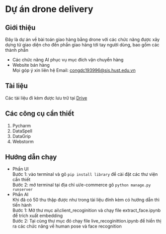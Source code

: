 # Dự án drone delivery
## Giới thiệu
Đây là dự án về bài toán giao hàng bằng drone với các chức năng được xây dựng từ giao diện cho đến phần giao hàng tới tay người dùng, bao gồm các thành phần
* Các chức năng AI phục vụ mục đích vận chuyển hàng
* Website bán hàng  
Mọi góp ý xin liên hệ
Email: congdc193996@sis.hust.edu.vn  
## Tài liệu
Các tài liệu đi kèm được lưu trữ tại [Drive](https://drive.google.com/drive/folders/1TVq7Tfm4zC5uZw7qKQdM0sZjZI-KzRoR?usp=sharing)
## Các công cụ cần thiết
1. Pycharm
2. DataSpell
3. DataGrip
4. Webstorm
## Hướng dẫn chạy
* Phần UI  
Bước 1: vào terminal và gõ `pip install library` để cài đặt các thư viện cần thiết  
Bước 2: mở terminal tại địa chỉ ui/e-commerce gõ `python manage.py runserver` 
* Phần AI  
Khi đã có 50 thu thập được như trong tài liệu đính kèm có hướng dẫn thì tiến hành  
Bước 1: Mở thư mục ai\client_recoginition và chạy file extract_face.ipynb để trích xuất embedding   
Bước 2: Tại cùng thư mục đó chạy file live_recoginittion.ipynb để hiển thị ra các chức năng về human pose và face recognition   
